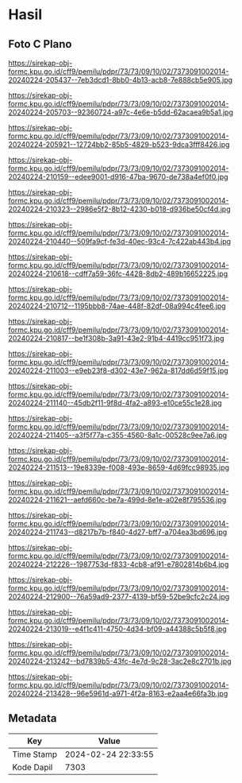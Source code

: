 # Hasil

## Foto C Plano

https://sirekap-obj-formc.kpu.go.id/cff9/pemilu/pdpr/73/73/09/10/02/7373091002014-20240224-205437--7eb3dcd1-8bb0-4b13-acb8-7e888cb5e905.jpg

https://sirekap-obj-formc.kpu.go.id/cff9/pemilu/pdpr/73/73/09/10/02/7373091002014-20240224-205703--92360724-a97c-4e6e-b5dd-62acaea9b5a1.jpg

https://sirekap-obj-formc.kpu.go.id/cff9/pemilu/pdpr/73/73/09/10/02/7373091002014-20240224-205921--12724bb2-85b5-4829-b523-9dca3fff8426.jpg

https://sirekap-obj-formc.kpu.go.id/cff9/pemilu/pdpr/73/73/09/10/02/7373091002014-20240224-210159--edee9001-d916-47ba-9670-de738a4ef0f0.jpg

https://sirekap-obj-formc.kpu.go.id/cff9/pemilu/pdpr/73/73/09/10/02/7373091002014-20240224-210323--2986e5f2-8b12-4230-b018-d936be50cf4d.jpg

https://sirekap-obj-formc.kpu.go.id/cff9/pemilu/pdpr/73/73/09/10/02/7373091002014-20240224-210440--509fa9cf-fe3d-40ec-93c4-7c422ab443b4.jpg

https://sirekap-obj-formc.kpu.go.id/cff9/pemilu/pdpr/73/73/09/10/02/7373091002014-20240224-210618--cdff7a59-36fc-4428-8db2-489b16652225.jpg

https://sirekap-obj-formc.kpu.go.id/cff9/pemilu/pdpr/73/73/09/10/02/7373091002014-20240224-210712--1195bbb8-74ae-448f-82df-08a994c4fee6.jpg

https://sirekap-obj-formc.kpu.go.id/cff9/pemilu/pdpr/73/73/09/10/02/7373091002014-20240224-210817--be1f308b-3a91-43e2-91b4-4419cc951f73.jpg

https://sirekap-obj-formc.kpu.go.id/cff9/pemilu/pdpr/73/73/09/10/02/7373091002014-20240224-211003--e9eb23f8-d302-43e7-962a-817dd6d59f15.jpg

https://sirekap-obj-formc.kpu.go.id/cff9/pemilu/pdpr/73/73/09/10/02/7373091002014-20240224-211140--45db2f11-9f8d-4fa2-a893-e10ce55c1e28.jpg

https://sirekap-obj-formc.kpu.go.id/cff9/pemilu/pdpr/73/73/09/10/02/7373091002014-20240224-211405--a3f5f77a-c355-4560-8a1c-00528c9ee7a6.jpg

https://sirekap-obj-formc.kpu.go.id/cff9/pemilu/pdpr/73/73/09/10/02/7373091002014-20240224-211513--19e8339e-f008-493e-8659-4d69fcc98935.jpg

https://sirekap-obj-formc.kpu.go.id/cff9/pemilu/pdpr/73/73/09/10/02/7373091002014-20240224-211621--aefd660c-be7a-499d-8e1e-a02e8f795536.jpg

https://sirekap-obj-formc.kpu.go.id/cff9/pemilu/pdpr/73/73/09/10/02/7373091002014-20240224-211743--d8217b7b-f840-4d27-bff7-a704ea3bd696.jpg

https://sirekap-obj-formc.kpu.go.id/cff9/pemilu/pdpr/73/73/09/10/02/7373091002014-20240224-212226--1987753d-f833-4cb8-af91-e7802814b6b4.jpg

https://sirekap-obj-formc.kpu.go.id/cff9/pemilu/pdpr/73/73/09/10/02/7373091002014-20240224-212900--76a59ad9-2377-4139-bf59-52be9cfc2c24.jpg

https://sirekap-obj-formc.kpu.go.id/cff9/pemilu/pdpr/73/73/09/10/02/7373091002014-20240224-213019--e4f1c411-4750-4d34-bf09-a44388c5b5f8.jpg

https://sirekap-obj-formc.kpu.go.id/cff9/pemilu/pdpr/73/73/09/10/02/7373091002014-20240224-213242--bd7839b5-43fc-4e7d-9c28-3ac2e8c2701b.jpg

https://sirekap-obj-formc.kpu.go.id/cff9/pemilu/pdpr/73/73/09/10/02/7373091002014-20240224-213428--96e5961d-a971-4f2a-8163-e2aa4e66fa3b.jpg


## Metadata

| Key        | Value               |
| ---------- | ------------------- |
| Time Stamp | 2024-02-24 22:33:55 |
| Kode Dapil | 7303                |



